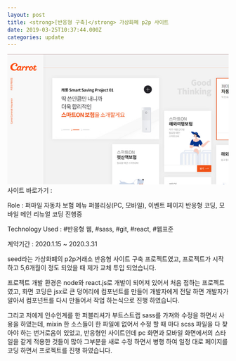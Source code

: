 ```yaml
---
layout: post
title: <strong>[반응형 구축]</strong> 가상화폐 p2p 사이트
date: 2019-03-25T10:37:44.000Z
categories: update
---
```


<img src="/images/fulls/carrotins.jpg" class="fit image"> 
사이트 바로가기 :   <a href="https://www.carrotins.com/" target="blank" class="go_link" ></a>

Role : 퍼마일 자동차 보험 메뉴 퍼블리싱(PC, 모바일), 이벤트 페이지 반응형 코딩, 모바일 메인 리뉴얼 코딩 진행중

Technology Used : <span class="skil-text">#반응형 웹</span>, <span class="skil-text">#sass</span>, <span class="skil-text">#git</span>, <span class="skil-text">#react</span>, <span class="skil-text">#웹표준</span>

계약기간 :  2020.1.15 ~ 2020.3.31 

seed라는 가상화폐의 p2p거래소 반응형 사이트 구축 프로젝트였고, 
프로젝트가 시작하고 5,6개월이 정도 되었을 때 제가 교체 투입 되었습니다.

프로젝트 개발 환경은 node와 react.js로 개발이 되어져 있어서 처음 접하는 프로젝트였고,
화면 코딩은 jsx로 큰 덩어리에 컴포넌트를 만들어 개발자에게 전달 하면 개발자가 알아서 컴포넌트를 다시 만들어서 작업 하는식으로 진행 하였습니다.

그리고 저에게 인수인계를 한 퍼블리셔가 부트스트랩 sass를 가져와 수정을 하면서 사용을 하였는데, mixin 한 소스들이 한 파일에 없어서 수정 할 때 마다 scss 파일을 다 찾아야 하는 번거로움이 있었고,
반응형인 사이트인데 pc 화면과 모바일 화면에서의 스타일을 같게 적용한 것들이 많아 그부분을 새로 수정 하면서 병행 하여 일정 대로 페이지를 코딩 하면서 프로젝트를 진행 하였습니다.




